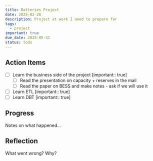 ```yaml
---
title: Batteries Project
date: 2025-02-26
description: Project at work I need to prepare for
tags:
  - project
important: true
due_date: 2025-05-31
status: todo
---
```


## Action Items

- [ ] Learn the business side of the project [important:: true]
    - [ ] Read the presentation on capacity + reserves in the mail
    - [ ] Read the paper on BESS and make notes - ask if we will use it
- [ ] Learn ETL [important:: true]
- [ ] Learn DBT [important:: true]

## Progress

Notes on what happened...

## Reflection

What went wrong? Why?
